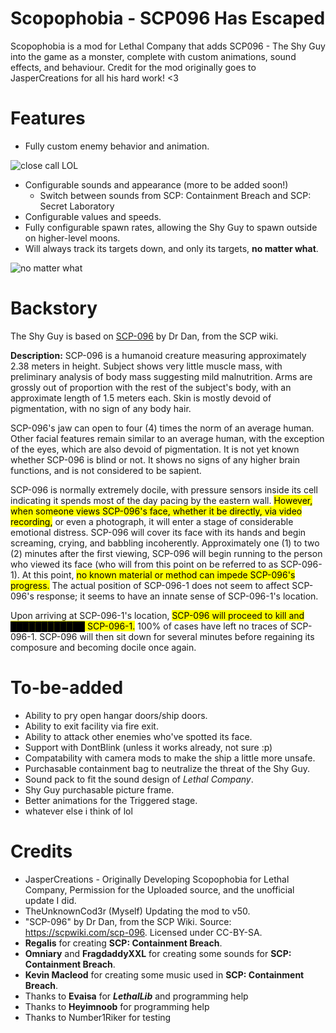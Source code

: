 
# Scopophobia - SCP096 Has Escaped

Scopophobia is a mod for Lethal Company that adds SCP096 - The Shy Guy into the game as a monster, complete with custom animations, sound effects, and behaviour. Credit for the mod originally goes to JasperCreations for all his hard work! <3

# Features
- Fully custom enemy behavior and animation.

![close call LOL](https://i.imgur.com/szyWFSu.gif)
- Configurable sounds and appearance (more to be added soon!)
	+ Switch between sounds from SCP: Containment Breach and SCP: Secret Laboratory
- Configurable values and speeds.
- Fully configurable spawn rates, allowing the Shy Guy to spawn outside on higher-level moons.
- Will always track its targets down, and only its targets, **no matter what**.

![no matter what](https://i.imgur.com/BgdQZZ3.gif)

# Backstory
The Shy Guy is based on [SCP-096](https://scp-wiki.wikidot.com/scp-096) by Dr Dan, from the SCP wiki.

**Description:** SCP-096 is a humanoid creature measuring approximately 2.38 meters in height. Subject shows very little muscle mass, with preliminary analysis of body mass suggesting mild malnutrition. Arms are grossly out of proportion with the rest of the subject's body, with an approximate length of 1.5 meters each. Skin is mostly devoid of pigmentation, with no sign of any body hair.

SCP-096's jaw can open to four (4) times the norm of an average human. Other facial features remain similar to an average human, with the exception of the eyes, which are also devoid of pigmentation. It is not yet known whether SCP-096 is blind or not. It shows no signs of any higher brain functions, and is not considered to be sapient.

SCP-096 is normally extremely docile, with pressure sensors inside its cell indicating it spends most of the day pacing by the eastern wall. <mark>However, when someone views SCP-096's face, whether it be directly, via video recording,</mark> or even a photograph, it will enter a stage of considerable emotional distress. SCP-096 will cover its face with its hands and begin screaming, crying, and babbling incoherently. Approximately one (1) to two (2) minutes after the first viewing, SCP-096 will begin running to the person who viewed its face (who will from this point on be referred to as SCP-096-1). At this point, <mark>no known material or method can impede SCP-096's progress.</mark> The actual position of SCP-096-1 does not seem to affect SCP-096's response; it seems to have an innate sense of SCP-096-1's location.

Upon arriving at SCP-096-1's location, <mark>SCP-096 will proceed to kill and ████████████ SCP-096-1.</mark> 100% of cases have left no traces of SCP-096-1. SCP-096 will then sit down for several minutes before regaining its composure and becoming docile once again.

# To-be-added
- Ability to pry open hangar doors/ship doors.
- Ability to exit facility via fire exit.
- Ability to attack other enemies who've spotted its face.
- Support with DontBlink (unless it works already, not sure :p)
- Compatability with camera mods to make the ship a little more unsafe.
- Purchasable containment bag to neutralize the threat of the Shy Guy.
- Sound pack to fit the sound design of *Lethal Company*.
- Shy Guy purchasable picture frame.
- Better animations for the Triggered stage.
- whatever else i think of lol

# Credits
- JasperCreations - Originally Developing Scopophobia for Lethal Company, Permission for the Uploaded source, and the unofficial update I did. 
- TheUnknownCod3r (Myself) Updating the mod to v50. 
- "SCP-096" by Dr Dan, from the SCP Wiki. Source: https://scpwiki.com/scp-096. Licensed under CC-BY-SA.
- **Regalis** for creating **SCP: Containment Breach**.
- **Omniary** and **FragdaddyXXL** for creating some sounds for **SCP: Containment Breach**.
- **Kevin Macleod** for creating some music used in **SCP: Containment Breach**.
- Thanks to **Evaisa** for ***LethalLib*** and programming help
- Thanks to **Heyimnoob** for programming help 
- Thanks to Number1Riker for testing

